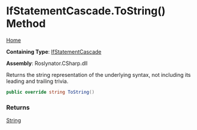 # IfStatementCascade\.ToString\(\) Method

[Home](../../../../README.md)

**Containing Type**: [IfStatementCascade](../README.md)

**Assembly**: Roslynator\.CSharp\.dll

  
Returns the string representation of the underlying syntax, not including its leading and trailing trivia\.

```csharp
public override string ToString()
```

### Returns

[String](https://docs.microsoft.com/en-us/dotnet/api/system.string)


